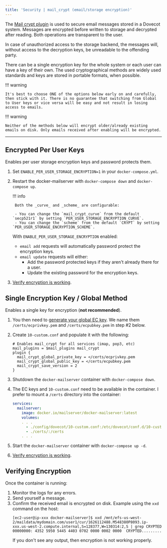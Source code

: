 ```yaml
---
title: 'Security | mail_crypt (email/storage encryption)'
---
```


The [Mail crypt plugin](https://doc.dovecot.org/configuration_manual/mail_crypt_plugin/) is used to secure email messages stored in a Dovecot system. Messages are encrypted before written to storage and decrypted after reading. Both operations are transparent to the user.

In case of unauthorized access to the storage backend, the messages will, without access to the decryption keys, be unreadable to the offending party.

There can be a single encryption key for the whole system or each user can have a key of their own. The used cryptographical methods are widely used standards and keys are stored in portable formats, when possible.


!!! warning
 
    It's best to choose ONE of the options below early on and carefully, then stick with it. There is no guarantee that switching from Global to User keys or vice versa will be easy and not result in losing access to emails.

!!! warning

    Neither of the methods below will encrypt older/already existing emails on disk. Only emails received after enabling will be encrypted.

---

## Encrypted Per User Keys 

Enables per user storage encryption keys and password protects them.

1. Set `ENABLE_PER_USER_STORAGE_ENCRYPTION=1` in your `docker-compose.yml`.

2. Restart the docker-mailserver with `docker-compose down` and `docker-compose up`.

    !!! info
    
        Both the _curve_ and _scheme_ are configurable:

        - You can change the `mail_crypt_curve` from the default `secp521r1` by setting `PER_USER_STORAGE_ENCRYPTION_CURVE`.
        - You can change the `scheme` from the default `CRYPT` by setting `PER_USER_STORAGE_ENCRYPTION_SCHEME`.
        

    With `ENABLE_PER_USER_STORAGE_ENCRYPTION` enabled:

    - `email add` requests will automatically password protect the encryption keys.
    - `email update` requests will either:
        - Add the password protected keys if they aren't already there for a user.
        - Update the existing password for the encryption keys.

3. [Verify encryption is working](#verifying-encryption).


## Single Encryption Key / Global Method

Enables a single key for encryption (**not recommended**).

1. You then need to [generate your global EC key](https://doc.dovecot.org/configuration_manual/mail_crypt_plugin/#ec-key). We name them `/certs/ecprivkey.pem` and `/certs/ecpubkey.pem` in step #2 below.

2. Create `10-custom.conf` and populate it with the following:

    ```
    # Enables mail_crypt for all services (imap, pop3, etc)
    mail_plugins = $mail_plugins mail_crypt
    plugin {
      mail_crypt_global_private_key = </certs/ecprivkey.pem
      mail_crypt_global_public_key = </certs/ecpubkey.pem
      mail_crypt_save_version = 2
    }
    ```

3. Shutdown the `docker-mailserver` container with `docker-compose down`.

4. The EC keys and `10-custom.conf` need to be available in the container. I prefer to mount a `/certs` directory into the container:
    ```yaml
    services:
      mailserver:
        image: docker.io/mailserver/docker-mailserver:latest
        volumes:
        . . .
          - ./config/dovecot/10-custom.conf:/etc/dovecot/conf.d/10-custom.conf
          - ./certs/:/certs
        . . .
    ```

5. Start the `docker-mailserver` container with `docker-compose up -d`.
6. [Verify encryption is working](#verifying-encryption).

## Verifying Encryption

Once the container is running:

  1. Monitor the logs for any errors.
  2. Send yourself a message.
  3. Confirm the received email is encrypted on disk. Example using the `xxd` command on the host:
      ```
      [ec2-user@ip-xxx docker-mailserver]$ xxd /mnt/efs-us-west-2/maildata/mydomain.com/user1/cur/1626112488.M548380P8093.ip-xxx.us-west-2.compute.internal,S=128377,W=130314:2,S | grep CRYPTED
      00000000: 4352 5950 5445 4403 0702 0000 0002 0000  CRYPTED.........
      ```
      If you don't see any output, then encryption is not working properly.
